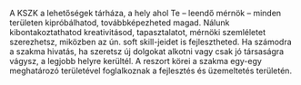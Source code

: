 A KSZK a lehetőségek tárháza, a hely ahol Te – leendő mérnök – minden területen kipróbálhatod, továbbképezheted magad. Nálunk kibontakoztathatod kreativitásod, tapasztalatot, mérnöki szemléletet szerezhetsz, miközben az ún. soft skill-jeidet is fejlesztheted. Ha számodra a szakma hivatás, ha szeretsz új dolgokat alkotni vagy csak jó társaságra vágysz, a legjobb helyre kerültél. A reszort körei a szakma egy-egy meghatározó területével foglalkoznak a fejlesztés és üzemeltetés területén.
